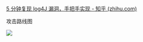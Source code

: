 [5 分钟复现 log4J 漏洞，手把手实现 - 知乎 (zhihu.com)](https://zhuanlan.zhihu.com/p/443856115)


攻击路线图



![](../附件/Pasted%20image%2020211213121130.png)